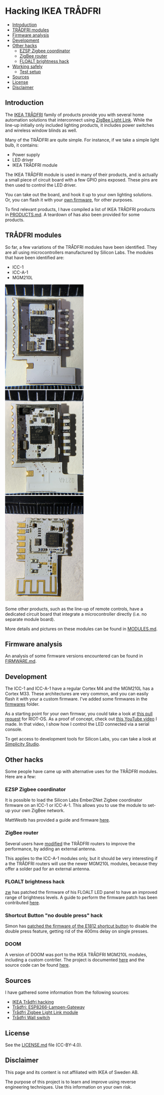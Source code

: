 # Hacking IKEA TRÅDFRI

  * [Introduction](#introduction)
  * [TRÅDFRI modules](#tr-dfri-modules)
  * [Firmware analysis](#firmware-analysis)
  * [Development](#development)
  * [Other hacks](#other-hacks)
    * [EZSP Zigbee coordinator](#ezsp-zigbee-coordinator)
    * [ZigBee router](#zigbee-router)
    * [FLOALT brightness hack](#floalt-brightness-hack)
  * [Working safely](#working-safely)
    * [Test setup](#test-setup)
  * [Sources](#sources)
  * [License](#license)
  * [Disclaimer](#disclaimer)

## Introduction
The [IKEA TRÅDFRI](http://www.ikea.com/us/en/catalog/categories/departments/lighting/36812/)
family of products provide you with several home automation solutions that
interconnect using [ZigBee Light Link](http://www.zigbee.org/zigbee-for-developers/applicationstandards/zigbee-light-link/).
While the line-up initially only included lighting products, it includes power
switches and wireless window blinds as well.

Many of the TRÅDFRI are quite simple. For instance, if we take a simple light
bulb, it contains:

* Power supply
* LED driver
* IKEA TRÅDFRI module

The IKEA TRÅDFRI module is used in many of their products, and is actually
a small piece of circuit board with a few GPIO pins exposed. These pins are
then used to control the LED driver.

You can take out the board, and hook it up to your own lighting solutions. Or,
you can flash it with your [own firmware](#custom-firmware), for other purposes.

To find relevant products, I have compiled a list of IKEA TRÅDFRI products in
[PRODUCTS.md](PRODUCTS.md). A teardown of has also been provided for some
products.

## TRÅDFRI modules
So far, a few variations of the TRÅDFRI modules have been identified. They are
all using microcontrollers manufactured by Silicon Labs. The modules that have
been identified are:

* ICC-1
* ICC-A-1
* MGM210L

[<img src="modules/ICC-1/images/front.jpg" alt="Front of IKEA TRÅDFRI module (ICC-1)" width="256">](modules/ICC-1/images/front.jpg)
[<img src="modules/ICC-A-1/images/front.jpg" alt="Front of IKEA TRÅDFRI module (ICC-A-1)" width="256">](modules/ICC-A-1/images/front.jpg)
[<img src="modules/MGM210L/images/front.jpg" alt="Front of IKEA TRÅDFRI module (MGM210L)" width="256">](modules/MGM210L/images/front.jpg)

Some other products, such as the line-up of remote controls, have a dedicated
circuit board that integrate a microcontroller directly (i.e. no separate
module board).

More details and pictures on these modules can be found in [MODULES.md](MODULES.md).

## Firmware analysis
An analysis of some firmware versions encountered can be found in
[FIRMWARE.md](FIRMWARE.md).

## Development
The ICC-1 and ICC-A-1 have a regular Cortex M4 and the MGM210L has a
Cortex M33. These architectures are very common, and you can easily flash it
with your a custom firmware. I've added some firmwares in the
[firmwares](firmwares/) folder.

As a starting point for your own firmwar, you could take a look at
[this pull request](https://github.com/RIOT-OS/RIOT/pull/8047) for RIOT-OS. As
a proof of concept, check out [this YouTube video](https://www.youtube.com/watch?v=yi_Z2WtmdDU)
I made. In that video, I show how I control the LED connected via a serial
console.

To get access to development tools for Silicon Labs, you can take a look at
[Simplicity Studio](https://www.silabs.com/developers/simplicity-studio).

## Other hacks
Some people have came up with alternative uses for the TRÅDFRI modules. Here
are a few:

### EZSP Zigbee coordinator
It is possible to load the Silicon Labs EmberZNet Zigbee coordinator firmware
on an ICC-1 or ICC-A-1. This allows you to use the module to set-up your own
ZigBee network.

MattWestb has provided a guide and firmware [here](https://github.com/MattWestb/IKEA-TRADFRI-ICC-A-1-Module).

### ZigBee router
Several users have [modified](https://community.home-assistant.io/t/sonoff-zbbridge-sonoff-zigbee-bridge-from-itead/187346/88)
the TRÅDFRI routers to improve the performance, by adding an external antenna.

This applies to the ICC-A-1 modules only, but it should be very interesting
if a the TRÅDFRI routers will use the newer MGM210L modules, because they offer
a solder pad for an external antenna.

### FLOALT brightness hack
[zw](https://github.com/zw) has patched the firmware of his FLOALT LED panel to
have an improved range of brightness levels. A guide to perform the firmware
patch has been contributed [here](https://github.com/zw/TRADFRI-Hacking/tree/master/hacks/L1527).

### Shortcut Button "no double press" hack
Simon has [patched the firmware of the E1812 shortcut button](https://github.com/nomis/ikea-tradfri-e1812)
to disable the double press feature, getting rid of the 400ms delay on single presses.

### DOOM
A version of DOOM was port to the IKEA TRÅDFRI MGM210L modules, including a
custom contrller. The project is documented [here](https://next-hack.com/index.php/2021/06/12/lets-port-doom-to-an-ikea-tradfri-lamp/)
and the source code can be found [here](https://github.com/next-hack/MG21DOOM).

## Sources
I have gathered some information from the following sources:

* [IKEA Trådfri hacking](https://tradfri.blogspot.nl)
* [Trådfri: ESP8266-Lampen-Gateway](https://www.heise.de/make/artikel/Ikea-Tradfri-Anleitung-fuer-ein-ESP8266-Lampen-Gateway-3598411.html)
* [Trådfri Zigbee Light Link module](https://diystuff.nl/tradfri/tradfri-zigbee-light-link-module)
* [Trådfri Wall switch](https://wiki.iptables.dk/TR%C3%85DFRI_wall_switch)

## License
See the [LICENSE.md](LICENSE.md) file (CC-BY-4.0).

## Disclaimer
This page and its content is not affiliated with IKEA of Sweden AB.

The purpose of this project is to learn and improve using reverse engineering
techniques. Use this information on your own risk.
